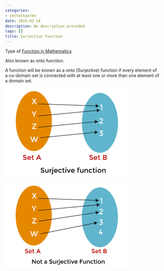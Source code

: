 ```yaml
---
categories:
- zettelkasten
date: 2025-02-14
description: No description provided.
tags: []
title: Surjective function
---
```


Type of [Function in Mathematics](Function%20in%20Mathematics.md)

Also known as onto function.

A function will be known as a onto (Surjective) function if every element of a co-domain set is connected with at least one or more than one element of a domain set.

![400x300](attachments/surjective%20function.png)

![400x300](attachments/not%20surjective%20function.png)